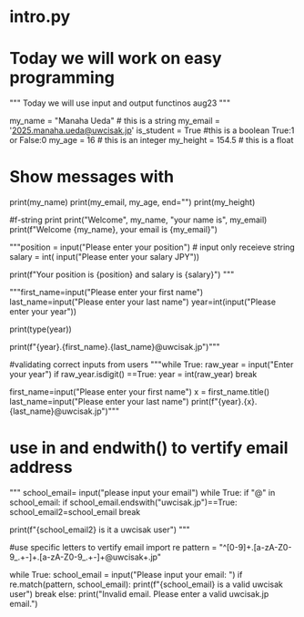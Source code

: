 # intro.py
# Today we will work on easy programming
"""
Today we will use input and output functinos
aug23
"""

my_name = "Manaha Ueda" # this is a string
my_email = '2025.manaha.ueda@uwcisak.jp'
is_student = True #this is a boolean True:1 or False:0
my_age = 16 # this is an integer
my_height = 154.5 # this is a float

# Show messages with
print(my_name)
print(my_email, my_age, end="")
print(my_height)

#f-string
print
print("Welcome", my_name, "your name is", my_email)
print(f"Welcome {my_name}, your email is {my_email}")


"""position = input("Please enter your position") # input only receieve string
salary = int( input("Please enter your salary JPY"))

print(f"Your position is {position} and salary is {salary}")
"""


"""first_name=input("Please enter your first name")
last_name=input("Please enter your last name")
year=int(input("Please enter your year"))

print(type(year))

print(f"{year}.{first_name}.{last_name}@uwcisak.jp")"""

#validating correct inputs from users
"""while True:
    raw_year = input("Enter your year")
    if raw_year.isdigit() ==True:
        year = int(raw_year)
        break

first_name=input("Please enter your first name")
x = first_name.title()
last_name=input("Please enter your last name")
print(f"{year}.{x}.{last_name}@uwcisak.jp")"""


# use in and endwith() to vertify email address
"""
school_email= input("please input your email")
    while True:
    if "@" in school_email:
        if school_email.endswith("uwcisak.jp")==True:
            school_email2=school_email
            break

print(f"{school_email2} is it a uwcisak user")
"""

#use specific letters to vertify email
import re
pattern = "^[0-9]+\.[a-zA-Z0-9_.+-]+\.[a-zA-Z0-9_.+-]+@uwcisak+\.jp"

while True:
    school_email = input("Please input your email: ")
    if re.match(pattern, school_email):
        print(f"{school_email} is a valid uwcisak user")
        break
    else:
        print("Invalid email. Please enter a valid uwcisak.jp email.")
